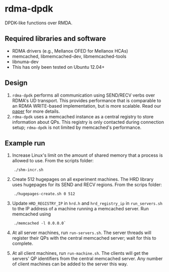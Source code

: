 rdma-dpdk
=========

DPDK-like functions over RMDA.

## Required libraries and software
 * RDMA drivers (e.g., Mellanox OFED for Mellanox HCAs)
 * memcached, libmemcached-dev, libmemcached-tools
 * libnuma-dev
 * This has only been tested on Ubuntu 12.04+

## Design
1. `rdma-dpdk` performs all communication using SEND/RECV verbs over RDMA's UD transport. This provides performance that is comparable to an RDMA WRITE-based implementation, but is more scalable. Read our [paper](http://www.cs.cmu.edu/~akalia/doc/sigcomm14/herd_readable.pdf) for more details.
2. `rdma-dpdk` uses a memcached instance as a central registry to store information about QPs. This registry is only contacted during connection setup; `rdma-dpdk` is not limited by memcached's performance.

## Example run

1. Increase Linux's limit on the amount of shared memory that a process is
allowed to use. From the scripts folder:
```
    ./shm-incr.sh
```

2. Create 512 hugepages on all experiment machines.  The HRD library 
uses hugepages for its SEND and RECV regions. From the scrips folder:
```
    ./hugepages-create.sh 0 512
```

3. Update `HRD_REGISTRY_IP` in `hrd.h` and `hrd_registry_ip` in `run_servers.sh`
to the IP address of a machine running a memcached server. Run memcached using
```
    ./memcached -l 0.0.0.0`
 ```

4. At all server machines, run `run-servers.sh`.  The server threads will
register their QPs with the central memcached server; wait for this to
complete.

5. At all client machines, run `run-machine.sh`.  The clients will get the
servers' QP identifiers from the central memcached server.  Any number of 
client machines can be added to the server this way.

